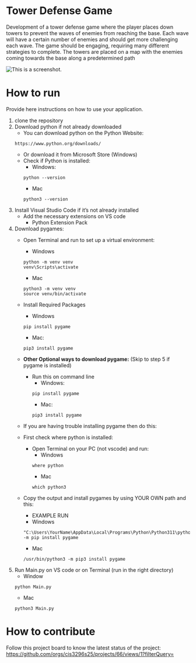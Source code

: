 # Tower Defense Game
Development of a tower defense game where the player places down towers to prevent the waves of enemies from reaching the base. Each wave will have a certain number of enemies and should get more challenging each wave. The game should be engaging, requiring many different strategies to complete. The towers are placed on a map with the enemies coming towards the base along a predetermined path    

![This is a screenshot.](ShroomsTowerDefense.png)
# How to run
Provide here instructions on how to use your application.
1.   clone the repository
2. Download python if not already downloaded
    - You can download python on the Python Website:
    ```
    https://www.python.org/downloads/
    ```
    - Or download it from Microsoft Store (Windows)
    - Check if Python is installed:
        - Windows:
        ```
        python --version
        ```
        - Mac
        ```
        python3 --version
        ```
3. Install Visual Studio Code if it’s not already installed
    - Add the necessary extensions on VS code
        - Python Extension Pack
4. Download pygames:
    - Open Terminal and run to set up a virtual environment:
        - Windows
        ```
        python -m venv venv
        venv\Scripts\activate
        ```
        - Mac
        ```
        python3 -m venv venv
        source venv/bin/activate
        ```
    - Install Required Packages
        - Windows
        ```
        pip install pygame
        ```
        - Mac:
        ```
        pip3 install pygame
        ```

    - **Other Optional ways to download pygame:** (Skip to step 5 if pygame is installed)
        - Run this on command line
            - Windows:
            ```
            pip install pygame
            ```
            - Mac:
            ```
            pip3 install pygame
            ```
    - If you are having trouble installing pygame then do this:
    - First check where python is installed:
        - Open Terminal on your PC (not vscode) and run:
            - Windows
            ```
            where python
            ```
            - Mac
            ```
            which python3
            ```
    - Copy the output and install pygames by using YOUR OWN path and this:
        - EXAMPLE RUN
        - Windows
        ```
        "C:\Users\YourName\AppData\Local\Programs\Python\Python311\python.exe" -m pip install pygame
        ```
        - Mac
        ```
        /usr/bin/python3 -m pip3 install pygame
        ```
5. Run Main.py on VS code or on Terminal (run in the right directory)
    - Window
    ```
    python Main.py
    ```
    - Mac
    ```
    python3 Main.py
    ```

# How to contribute
Follow this project board to know the latest status of the project: https://github.com/orgs/cis3296s25/projects/66/views/1?filterQuery=  



<!-- ### How to build
- Use this github repository: ... 
- Specify what branch to use for a more stable release or for cutting edge development.  
- Use InteliJ 11
- Specify additional library to download if needed 
- What file and target to compile and run. 
- What is expected to happen when the app start.  -->
